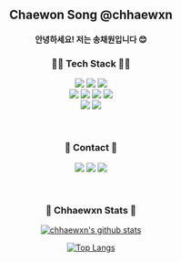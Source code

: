 <h2 align="center">Chaewon Song @chhaewxn</h2>
<h4 align="center">안녕하세요! 저는 송채원입니다 😊</h4>

<h3 align="center">👩‍💻 Tech Stack 👩‍💻</h3>
<p align="center">
 <a><img src="https://img.shields.io/badge/Python-3766AB?style=for-the-badge&logo=Python&logoColor=white"/></a>
 <a><img src="https://img.shields.io/badge/Java-007396?style=for-the-badge&logo=Java&logoColor=white"/></a>
 <a><img src="https://img.shields.io/badge/C-A8B9CC?style=for-the-badge&logo=C&logoColor=white"> </a>
 </br>
<a><img src="https://img.shields.io/badge/HTML5-E34F26?style=for-the-badge&logo=HTML5&logoColor=white"> </a>
<a><img src="https://img.shields.io/badge/CSS3-1572B6?style=for-the-badge&logo=CSS3&logoColor=white"> </a>
<a><img src="https://img.shields.io/badge/javascript-F7DF1E?style=for-the-badge&logo=JavaScript&logoColor=white"> </a>
<a><img src="https://img.shields.io/badge/React-61DAFB?style=for-the-badge&logo=React&logoColor=white"> </a>
 </br>
<a><img src="https://img.shields.io/badge/Django-092E20?style=for-the-badge&logo=Django&logoColor=white"> </a>
<a><img src="https://img.shields.io/badge/Docker-2496ED?style=for-the-badge&logo=Docker&logoColor=white"> </a>
</p>
<div align="center">
 </br>
<h3 align="center">🌿 Contact 🌿</h3>
<p align="center">
<a href="https://github.com/chhaewxn"><img src="https://img.shields.io/badge/Github-181717?style=flat-square&logo=Github&logoColor=white"/></a>
 <a href="https://velog.io/@chhaewxn"><img src="https://img.shields.io/badge/Velog-20C997?style=flat-square&logo=Velog&logoColor=white"/></a>
<a href="mailto:chaewon1019@ewhain.net"><img src="https://img.shields.io/badge/Gmail-D14836?style=flat-square&logo=Gmail&logoColor=white"/></a>
</p>
<div align="center">
 </br>
<h3 align="center">🙂 Chhaewxn Stats 🙂</h3>

[![chhaewxn's github stats](https://github-readme-stats-sigma-five.vercel.app/api?username=chhaewxn&show_icons=true)](https://github.com/chhaewxn)

[![Top Langs](https://github-readme-stats-sigma-five.vercel.app/api/top-langs/?username=chhaewxn)](https://github.com/chhaewxn/github-readme-stats)
